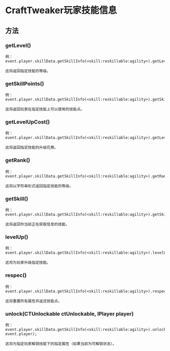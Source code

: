 # CraftTweaker玩家技能信息

## 方法

### getLevel()

    例：
    event.player.skillData.getSkillInfo(<skill:reskillable:agility>).getLevel();
    
    这将返回指定技能的等级。
    

### getSkillPoints()

    例：
    event.player.skillData.getSkillInfo(<skill:reskillable:agility>).getSkillPoints();
    
    这将返回玩家在指定技能上可以使用的技能点。
    

### getLevelUpCost()

    例：
    event.player.skillData.getSkillInfo(<skill:reskillable:agility>).getLevelUpCost();
    
    这将返回指定技能的升级花费。
    

### getRank()

    例：
    event.player.skillData.getSkillInfo(<skill:reskillable:agility>).getRank();
    
    这将以字符串形式返回指定技能的等级。
    

### getSkill()

    例：
    event.player.skillData.getSkillInfo(<skill:reskillable:agility>).getSkill();
    
    这将返回你当前正在获取信息的技能。
    

### levelUp()

    例：
    event.player.skillData.getSkillInfo(<skill:reskillable:agility>).levelUp();
    
    这将为玩家升级指定技能。
    

### respec()

    例：
    event.player.skillData.getSkillInfo(<skill:reskillable:agility>).respec();
    
    这将重置所有属性并返还技能点。
    

### unlock(CTUnlockable ctUnlockable, IPlayer player)

    例：
    event.player.skillData.getSkillInfo(<skill:reskillable:agility>).unlock(<trait:reskillable:sidestep>, event.player);
    
    这将为指定玩家解锁技能下的指定属性（如果当前为可解锁状态）。